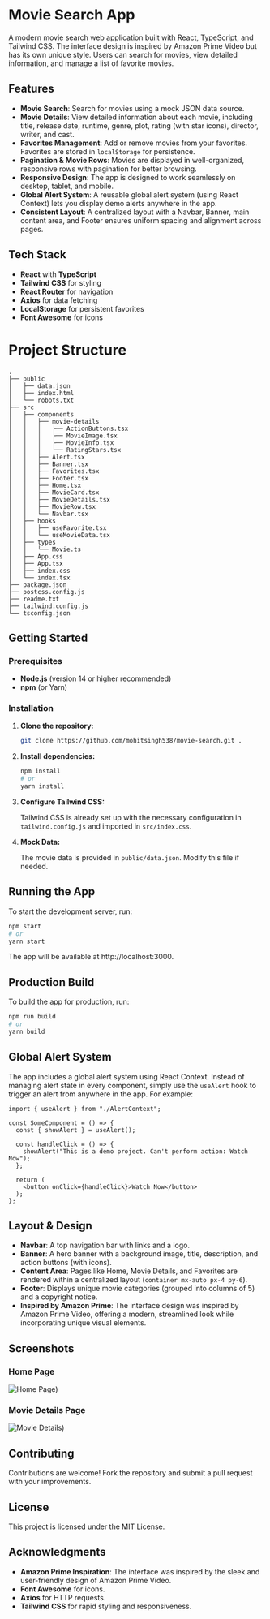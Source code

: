 # Movie Search App

A modern movie search web application built with React, TypeScript, and Tailwind CSS. The interface design is inspired by Amazon Prime Video but has its own unique style. Users can search for movies, view detailed information, and manage a list of favorite movies.

## Features

- **Movie Search**: Search for movies using a mock JSON data source.
- **Movie Details**: View detailed information about each movie, including title, release date, runtime, genre, plot, rating (with star icons), director, writer, and cast.
- **Favorites Management**: Add or remove movies from your favorites. Favorites are stored in `localStorage` for persistence.
- **Pagination & Movie Rows**: Movies are displayed in well-organized, responsive rows with pagination for better browsing.
- **Responsive Design**: The app is designed to work seamlessly on desktop, tablet, and mobile.
- **Global Alert System**: A reusable global alert system (using React Context) lets you display demo alerts anywhere in the app.
- **Consistent Layout**: A centralized layout with a Navbar, Banner, main content area, and Footer ensures uniform spacing and alignment across pages.

## Tech Stack

- **React** with **TypeScript**
- **Tailwind CSS** for styling
- **React Router** for navigation
- **Axios** for data fetching
- **LocalStorage** for persistent favorites
- **Font Awesome** for icons

# Project Structure

```plaintext
.
├── public
│   ├── data.json
│   ├── index.html
│   └── robots.txt
├── src
│   ├── components
│   │   ├── movie-details
│   │   │   ├── ActionButtons.tsx
│   │   │   ├── MovieImage.tsx
│   │   │   ├── MovieInfo.tsx
│   │   │   └── RatingStars.tsx
│   │   ├── Alert.tsx
│   │   ├── Banner.tsx
│   │   ├── Favorites.tsx
│   │   ├── Footer.tsx
│   │   ├── Home.tsx
│   │   ├── MovieCard.tsx
│   │   ├── MovieDetails.tsx
│   │   ├── MovieRow.tsx
│   │   └── Navbar.tsx
│   ├── hooks
│   │   ├── useFavorite.tsx
│   │   └── useMovieData.tsx
│   ├── types
│   │   └── Movie.ts
│   ├── App.css
│   ├── App.tsx
│   ├── index.css
│   └── index.tsx
├── package.json
├── postcss.config.js
├── readme.txt
├── tailwind.config.js
└── tsconfig.json
```

## Getting Started

### Prerequisites

- **Node.js** (version 14 or higher recommended)
- **npm** (or Yarn)

### Installation

1. **Clone the repository:**

    ```bash
    git clone https://github.com/mohitsingh538/movie-search.git .
    ```

2. **Install dependencies:**

    ```bash
    npm install
    # or
    yarn install
    ```

3. **Configure Tailwind CSS:**

   Tailwind CSS is already set up with the necessary configuration in `tailwind.config.js` and imported in `src/index.css`.

4. **Mock Data:**

   The movie data is provided in `public/data.json`. Modify this file if needed.

## Running the App

To start the development server, run:

```bash
npm start
# or
yarn start
```

The app will be available at http://localhost:3000.

## Production Build

To build the app for production, run:

```bash
npm run build
# or
yarn build
```

## Global Alert System

The app includes a global alert system using React Context. Instead of managing alert state in every component, simply use the `useAlert` hook to trigger an alert from anywhere in the app. For example:

```tsx
import { useAlert } from "./AlertContext";

const SomeComponent = () => {
  const { showAlert } = useAlert();

  const handleClick = () => {
    showAlert("This is a demo project. Can't perform action: Watch Now");
  };

  return (
    <button onClick={handleClick}>Watch Now</button>
  );
};
```

## Layout & Design

- **Navbar**: A top navigation bar with links and a logo.
- **Banner**: A hero banner with a background image, title, description, and action buttons (with icons).
- **Content Area**: Pages like Home, Movie Details, and Favorites are rendered within a centralized layout (`container mx-auto px-4 py-6`).
- **Footer**: Displays unique movie categories (grouped into columns of 5) and a copyright notice.
- **Inspired by Amazon Prime**: The interface design was inspired by Amazon Prime Video, offering a modern, streamlined look while incorporating unique visual elements.


## Screenshots

### Home Page
![Home Page)](https://i.postimg.cc/N0B69vJP/screencapture-localhost-3000-2025-03-07-04-21-46.png)

### Movie Details Page
![Movie Details)](https://i.postimg.cc/WbRPksrn/screencapture-localhost-3000-movie-tt3098812-2025-03-07-04-22-12.png)


## Contributing

Contributions are welcome! Fork the repository and submit a pull request with your improvements.

## License

This project is licensed under the MIT License.

## Acknowledgments

- **Amazon Prime Inspiration**: The interface was inspired by the sleek and user-friendly design of Amazon Prime Video.
- **Font Awesome** for icons.
- **Axios** for HTTP requests.
- **Tailwind CSS** for rapid styling and responsiveness.


